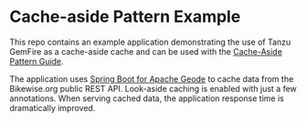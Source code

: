 <!--
Copyright 2019 - 2021 VMware, Inc.
SPDX-License-Identifier: Apache-2.0
-->

# Cache-aside Pattern Example

This repo contains an example application demonstrating the use of Tanzu GemFire as a cache-aside cache and can be used with the [Cache-Aside Pattern Guide](https://tanzu.vmware.com/developer/data/tanzu-gemfire/guides/spring-for-apache-geode/cache-aside-pattern-sbdg).

The application uses [Spring Boot for Apache Geode](https://docs.spring.io/autorepo/docs/spring-boot-data-geode-build/current/reference/html5/) to cache data from the Bikewise.org public REST API. Look-aside caching is enabled with just a few annotations. When serving cached data, the application response time is dramatically improved.
